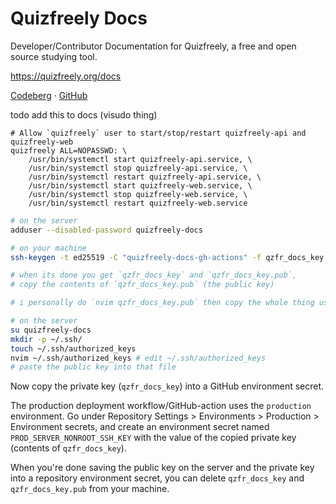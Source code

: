 # Quizfreely Docs

Developer/Contributor Documentation for Quizfreely, a free and open source studying tool.

https://quizfreely.org/docs

[Codeberg](https://codeberg.org/quizfreely/docs) · [GitHub](https://github.com/quizfreely/docs)

todo add this to docs (visudo thing)
```
# Allow `quizfreely` user to start/stop/restart quizfreely-api and quizfreely-web
quizfreely ALL=NOPASSWD: \
    /usr/bin/systemctl start quizfreely-api.service, \
    /usr/bin/systemctl stop quizfreely-api.service, \
    /usr/bin/systemctl restart quizfreely-api.service, \
    /usr/bin/systemctl start quizfreely-web.service, \
    /usr/bin/systemctl stop quizfreely-web.service, \
    /usr/bin/systemctl restart quizfreely-web.service
```

```sh
# on the server
adduser --disabled-password quizfreely-docs
```

```sh
# on your machine
ssh-keygen -t ed25519 -C "quizfreely-docs-gh-actions" -f qzfr_docs_key

# when its done you get `qzfr_docs_key` and `qzfr_docs_key.pub`,
# copy the contents of `qzfr_docs_key.pub` (the public key)

# i personally do `nvim qzfr_docs_key.pub` then copy the whole thing using gg V G y
```

```sh
# on the server
su quizfreely-docs
mkdir -p ~/.ssh/
touch ~/.ssh/authorized_keys
nvim ~/.ssh/authorized_keys # edit ~/.ssh/authorized_keys
# paste the public key into that file
```

Now copy the private key (`qzfr_docs_key`) into a GitHub environment secret.

The production deployment workflow/GitHub-action uses the `production` environment. Go under Repository Settings > Environments > Production > Environment secrets, and create an environment secret named `PROD_SERVER_NONROOT_SSH_KEY` with the value of the copied private key (contents of `qzfr_docs_key`).

When you're done saving the public key on the server and the private key into a repository environment secret, you can delete `qzfr_docs_key` and `qzfr_docs_key.pub` from your machine.

